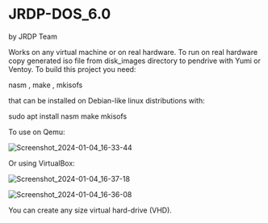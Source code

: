 # JRDP-DOS_6.0
by JRDP Team

Works on any virtual machine or on real hardware.
To run on real hardware copy generated iso file from disk_images directory to pendrive with Yumi or Ventoy.
To build this project you need:

nasm , make , mkisofs

that can be installed on Debian-like linux distributions with:

sudo apt install nasm make mkisofs

To use on Qemu:

![Screenshot_2024-01-04_16-33-44](https://github.com/JRDPCN/JRDP-DOS_6.0/assets/136267216/ee64bdf8-2117-48b7-b23d-199f9c2b31d6)

Or using VirtualBox:

![Screenshot_2024-01-04_16-37-18](https://github.com/JRDPCN/JRDP-DOS_6.0/assets/136267216/ee2f1231-68a0-4f69-ad73-4504bf151371)

![Screenshot_2024-01-04_16-36-08](https://github.com/JRDPCN/JRDP-DOS_6.0/assets/136267216/e32659a9-0894-41b4-b0aa-ef657b1cd19d)

You can create any size virtual hard-drive (VHD).
